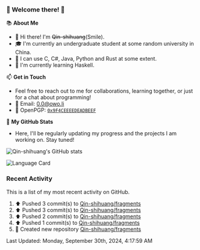 ### 🌟 Welcome there! 🌟

📚 **About Me**
- 👋 Hi there! I'm ~~Qin-shihuang~~(Smile).
- 🎓 I'm currently an undergraduate student at some random university in China.
- 🚀 I can use C, C#, Java, Python and Rust at some extent.
- 🌱 I'm currently learning Haskell.

📫 **Get in Touch**
- Feel free to reach out to me for collaborations, learning together, or just for a chat about programming!
- 📩 Email: 0.0@owo.li
- 🔑 OpenPGP: [`0x9F4CEEEEDEADBEEF`](https://keys.openpgp.org/vks/v1/by-fingerprint/9273A165A490C183577664B69F4CEEEEDEADBEEF)


📝 **My GitHub Stats**
- Here, I'll be regularly updating my progress and the projects I am working on. Stay tuned!

![Qin-shihuang's GitHub stats](https://github-readme-stats.vercel.app/api?username=Qin-shihuang&show_icons=true)

![Language Card](https://github-readme-stats.vercel.app/api/top-langs/?username=Qin-shihuang)
### Recent Activity

This is a list of my most recent activity on GitHub.

<!--RECENT_ACTIVITY:start-->
1. ⬆️ Pushed 3 commit(s) to [Qin-shihuang/fragments](https://github.com/Qin-shihuang/fragments)<br>
2. ⬆️ Pushed 3 commit(s) to [Qin-shihuang/fragments](https://github.com/Qin-shihuang/fragments)<br>
3. ⬆️ Pushed 2 commit(s) to [Qin-shihuang/fragments](https://github.com/Qin-shihuang/fragments)<br>
4. ⬆️ Pushed 1 commit(s) to [Qin-shihuang/fragments](https://github.com/Qin-shihuang/fragments)<br>
5. 📔 Created new repository [Qin-shihuang/fragments](https://github.com/Qin-shihuang/fragments)<br>
<!--RECENT_ACTIVITY:end-->

<!--RECENT_ACTIVITY:last_update-->
Last Updated: Monday, September 30th, 2024, 4:17:59 AM
<!--RECENT_ACTIVITY:last_update_end-->
